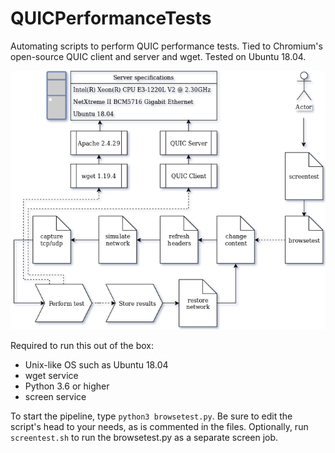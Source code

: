 # QUICPerformanceTests
Automating scripts to perform QUIC performance tests. Tied to Chromium's open-source QUIC client and server and wget. Tested on Ubuntu 18.04.

![QUIC pipeline](Screenshots/pipeline.png "Pipeline of the scripts in this repo")

Required to run this out of the box:
- Unix-like OS such as Ubuntu 18.04
- wget service
- Python 3.6 or higher
- screen service

To start the pipeline, type `python3 browsetest.py`. Be sure to edit the script's head to your needs, as is commented in the files.
Optionally, run `screentest.sh` to run the browsetest.py as a separate screen job.
